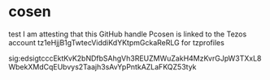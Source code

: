 # cosen
test
I am attesting that this GitHub handle Pcosen is linked to the Tezos account tz1eHjjB1gTwtecViddiKdYKtpmGckaReRLG for tzprofiles

sig:edsigtcccEktKvK2bNDfbSAhgVh3REUZMWuZakH4MzKvrGJpW3TXxL8WbekXMdCqEUbvys2Taajh3sAvYpPntkAZLaFKQZ53tyk
